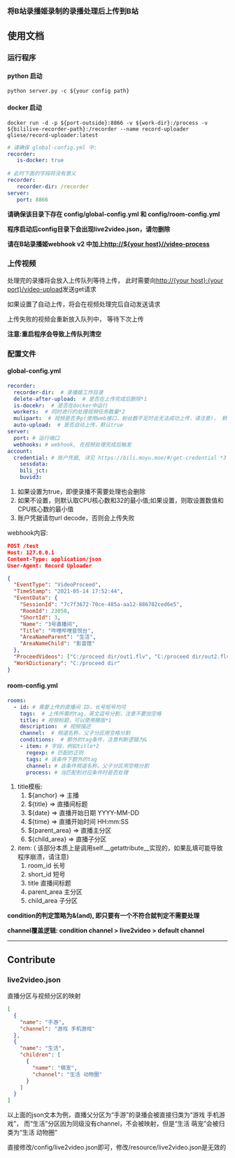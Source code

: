 ### 将B站录播姬录制的录播处理后上传到B站
## 使用文档
### 运行程序
#### python 启动
~~~ commandline
python server.py -c ${your config path}
~~~

#### docker 启动
~~~ commandline
docker run -d -p ${port-outside}:8866 -v ${work-dir}:/process -v ${bililive-recorder-path}:/recorder --name record-uploader gliese/record-uploader:latest
~~~
~~~ yaml
# 请确保 global-config.yml 中:
recorder:
   is-docker: true
   
# 此时下面的字段将没有意义
recorder:
   recorder-dir: /recorder
server:
   port: 8866
~~~

**请确保该目录下存在 config/global-config.yml 和 config/room-config.yml**

**程序启动后config目录下会出现live2video.json，请勿删除**

**请在B站录播姬webhook v2 中加上[http://${your host}//video-process]()**
### 上传视频

处理完的录播将会放入上传队列等待上传，
此时需要向[http://{your host}:{your port}/video-upload]()发送get请求

如果设置了自动上传，将会在视频处理完后自动发送请求

上传失败的视频会重新放入队列中， 等待下次上传

**注意:重启程序会导致上传队列清空**

### 配置文件
#### global-config.yml
~~~ yaml
recorder:
  recorder-dir:  # 录播姬工作目录
  delete-after-upload:  # 是否在上传完成后删除*1
  is-docekr:  # 是否在docker中运行
  workers:  # 同时进行的处理视频任务数量*2
  mulipart:  # 视频是否多p(使用web接口，粉丝数不足时会无法成功上传，请注意)， 默认false
  auto-upload:  # 是否自动上传，默认true
server:
  port: # 运行端口
  webhooks: # webhook, 在视频处理完成后触发
account:
  credential: # 账户凭据, 详见 https://bili.moyu.moe/#/get-credential *3
    sessdata:
    bili_jct:
    buvid3:
~~~
1. 如果设置为true，即便录播不需要处理也会删除
2. 如果不设置，则默认取CPU核心数和32的最小值;如果设置，则取设置数值和CPU核心数的最小值
3. 账户凭据请勿url decode，否则会上传失败

webhook内容:
~~~ json
POST /test
Host: 127.0.0.1
Content-Type: application/json
User-Agent: Record Uploader

{
  "EventType": "VideoProceed",
  "TimeStamp": "2021-05-14 17:52:44",
  "EventData": {
    "SessionId": "7c7f3672-70ce-405a-aa12-886702ced6e5",
    "RoomId": 23058,
    "ShortId": 3,
    "Name": "3号直播间",
    "Title": "哔哩哔哩音悦台",
    "AreaNameParent": "生活",
    "AreaNameChild": "影音馆"
  },
  "ProceedVideos": ["C:/proceed dir/out1.flv", "C:/proceed dir/out2.flv"],
  "WorkDictionary": "C:/proceed dir"
}
~~~
#### room-config.yml
~~~ yaml
rooms:
  - id: # 需要上传的直播间 ID，长号短号均可
    tags:  # 上传所需的tag，英文逗号分割，注意不要加空格
    title: # 视频标题，可以使用模版*1
    description:  # 视频描述
    channel:  # 频道名称，父子分区用空格分割
    conditions:  # 额外的tag条件，注意判断逻辑为&
    - item: # 字段，例如title*2
      regexp: # 匹配的正则
      tags: # 该条件下额外的tag
      channel: # 该条件频道名称，父子分区用空格分割
      process: # 当匹配到对应条件时是否处理
~~~
1. title模板:
    1) ${anchor} => 主播
    2) ${title} => 直播间标题
    3) ${date} => 直播开始日期 YYYY-MM-DD
    4) ${time} => 直播开始时间 HH:mm:SS
    5) ${parent_area} => 直播主分区
    6) ${child_area} => 直播子分区
2. item: ( 该部分本质上是调用self.\_\_getattribute\_\_实现的，如果乱填可能导致程序崩溃，请注意)
    1) room_id 长号
    2) short_id 短号
    3) title 直播间标题
    4) parent_area 主分区
    5) child_area 子分区
   
**condition的判定策略为&(and), 即只要有一个不符合就判定不需要处理**

**channel覆盖逻辑: condition channel > live2video > default channel**
****

## Contribute
### live2video.json
直播分区与视频分区的映射
~~~json
[
  {
    "name": "手游",
    "channel": "游戏 手机游戏"
  },
  {
    "name": "生活",
    "children": [
      {
        "name": "萌宠",
        "channel": "生活 动物圈"
      }
    ]
  }
]
~~~
以上面的json文本为例，直播父分区为“手游”的录播会被直接归类为“游戏 手机游戏”，
而“生活”分区因为同级没有channel，不会被映射，但是“生活 萌宠”会被归类为“生活 动物圈”

直接修改/config/live2video.json即可，修改/resource/live2video.json是无效的